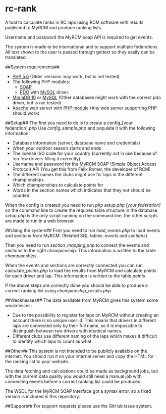 # rc-rank
A tool to calculate ranks in RC laps using RCM software with results published to MyRCM and produce ranking lists.

Username and password the MyRCM soap API is required to get events.

The system is made to be international and to support multiple federations. All text shown to the user is passed through gettext so they easily can be translated.

##System requirements##
* [PHP 5.6](http://php.net/) (Older versions may work, but is not tested)
* The following PHP modules:
  - [SOAP](http://php.net/manual/en/book.soap.php)
  - [PDO](http://php.net/manual/en/book.pdo.php) with [MySQL](http://php.net/manual/en/ref.pdo-mysql.php) driver.
* [MariaDB 10](https://mariadb.org/) or [MySQL](http://www.mysql.com/products/community/) (Other databases might work with the correct pdo driver, but is not tested)
* [Apache](https://httpd.apache.org/) web server with [PHP module](http://php.net/manual/en/install.unix.apache2.php) (Any web server supporting PHP should work)

##Setup##
The first you need to do is to create a config\_[your federation].php
Use *config_sample.php* and populate it with the following information:

* Database information (server, database name and credentials)
* When your outdoor season starts and ends
* The license ISO code for your country (currently not in use because of too few drivers filling it correctly)
* Username and password for the MyRCM SOAP (Simple Object Access Protocol) API (You get this from Felix Romer, the developer of RCM)
* The different names the clubs might use for laps in the different championships
* Which championships to calculate points for
* Words in the section names which indicates that they not should be counted

When the config is created you need to run *php setup.php [your federation]* on the command line to create the required table structure in the database.
*setup.php* is the only script running on the command line, the other scripts are made to run in a web browser.

##Using the system##
First you need to run *load\_events.php* to load events and sections from MyRCM. (Related SQL tables: *events* and *sections*).

Then you need to run *section\_mapping.php* to connect the events and sections to the right championship. This information is written to the table *championships*.

When the events and sections are correctly connected you can run *calculate\_points.php* to load the results from MyRCM and calculate points for each driver and lap. This information is written to the table *points*.

If the above steps are correctly done you should be able to produce a correct ranking list using *championship_results.php*

##Weaknesses##
The data available from MyRCM gives this system some weaknesses:

* Due to the possibility to register for laps on MyRCM without creating an account there is no unique user id. This means that drivers in different laps are connected only by their full name, so it is impossible to distinguish between two drivers with identical names.
* Different clubs use different naming of the laps which makes it difficult to identify which laps to count as what


##Other##
This system is not intended to be publicly available on the internet.
You should run it on your internal server and copy the HTML for the ranking list to your website.

The data fetching and calculations could be made as background jobs, but with the current data quality you would still need a manual job with connecting events before a correct ranking list could be produced.

The WSDL for the MyRCM SOAP interface got a syntax error, so a fixed version is included in this repository. 

##Support##
For support requests please use the GitHub issue system.